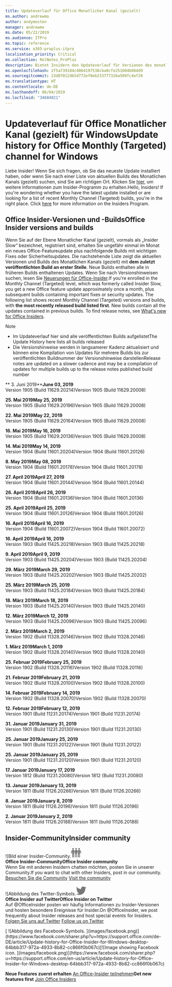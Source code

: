 ```yaml
---
title: Updateverlauf für Office Monatlicher Kanal (gezielt)
ms.author: andrewmo
author: andymosten
manager: andrewmo
ms.date: 05/22/2019
ms.audience: ITPro
ms.topic: reference
ms.service: o365-proplus-itpro
localization_priority: Critical
ms.collection: RelNotes_ProPlus
description: Bietet Insidern den Updateverlauf für Versionen des monatlichen Kanals (gezielt) für Windows Desktop.
ms.openlocfilehash: 2f5a739184c4064197538cba0cfe251604b06dd9
ms.sourcegitcommit: 23d07012db5d772ef0eb233777326a509fc4ef26
ms.translationtype: HT
ms.contentlocale: de-DE
ms.lasthandoff: 06/04/2019
ms.locfileid: "34684021"
---
```

# <a name="update-history-for-office-monthly-targeted-channel-for-windows"></a><span data-ttu-id="f40f5-103">Updateverlauf für Office Monatlicher Kanal (gezielt) für Windows</span><span class="sxs-lookup"><span data-stu-id="f40f5-103">Update history for Office Monthly (Targeted) channel for Windows</span></span>

<span data-ttu-id="f40f5-p101">Liebe Insider! Wenn Sie sich fragen, ob Sie das neueste Update installiert haben, oder wenn Sie nach einer Liste von aktuellen Builds des Monatlichen Kanals (gezielt) suchen, sind Sie am richtigen Ort. Klicken Sie [hier](https://insider.office.com/), um weitere Informationen zum Insider-Programm zu erhalten.</span><span class="sxs-lookup"><span data-stu-id="f40f5-p101">Hello, Insiders! If you're wondering whether you have the latest update installed or are looking for a list of recent Monthly Channel (Targeted) builds, you're in the right place. Click [here](https://insider.office.com/) for more information on the Insiders Program.</span></span>

## <a name="office-insider-versions-and-builds"></a><span data-ttu-id="f40f5-107">Office Insider-Versionen und -Builds</span><span class="sxs-lookup"><span data-stu-id="f40f5-107">Office Insider versions and builds</span></span>

<span data-ttu-id="f40f5-p102">Wenn Sie auf der Ebene Monatlicher Kanal (gezielt), vormals als „Insider Slow“ bezeichnet, registriert sind, erhalten Sie ungefähr einmal im Monat ein neues Office-Featureupdate plus nachfolgende Builds mit wichtigen Fixes oder Sicherheitsupdates. Die nachstehende Liste zeigt die aktuellen Versionen und Builds des Monatlichen Kanals (gezielt) mit **dem zuletzt veröffentlichten Build an erster Stelle**. Neue Builds enthalten alle in früheren Builds enthaltenen Updates. Wenn Sie nach Versionshinweisen suchen, lesen Sie [Neuerungen für Office-Insider](https://support.office.com/de-DE/article/what-s-new-for-office-insiders-c152d1e2-96ff-4ce9-8c14-e74e13847a24).</span><span class="sxs-lookup"><span data-stu-id="f40f5-p102">If you're enrolled in the Monthly Channel (Targeted) level, which was formerly called Insider Slow, you get a new Office feature update approximately once a month, plus subsequent builds containing important fixes or security updates. The following list shows recent Monthly Channel (Targeted) versions and builds, with **the most recently released build listed first**. New builds contain all the updates contained in previous builds. To find release notes, see [What's new for Office Insiders](https://support.office.com/en-us/article/what-s-new-for-office-insiders-c152d1e2-96ff-4ce9-8c14-e74e13847a24).</span></span>

> [!NOTE]
> - <span data-ttu-id="f40f5-112">Im Updateverlauf hier sind alle veröffentlichten Builds aufgelistet</span><span class="sxs-lookup"><span data-stu-id="f40f5-112">The Update History here lists all builds released</span></span>
> - <span data-ttu-id="f40f5-113">Die Versionshinweise werden in langsamerer Kadenz aktualisiert und können eine Kompilation von Updates für mehrere Builds bis zur veröffentlichten Buildnummer der Versionshinweise darstellen</span><span class="sxs-lookup"><span data-stu-id="f40f5-113">Release notes are updated on a slower cadence and may be a compilation of updates for multiple builds up to the release notes published build number</span></span>

[//]: # (NICHT ENTFERNEN)

<span data-ttu-id="f40f5-115">\*\* 3. Juni 2019\*\*</span><span class="sxs-lookup"><span data-stu-id="f40f5-115">**June 03, 2019**</span></span><br/>
<span data-ttu-id="f40f5-116">Version 1905 (Build 11629.20214)</span><span class="sxs-lookup"><span data-stu-id="f40f5-116">Version 1905 (Build 11629.20008)</span></span><br/>

<span data-ttu-id="f40f5-117">**25. Mai 2019**</span><span class="sxs-lookup"><span data-stu-id="f40f5-117">**May 25, 2019**</span></span><br/>
<span data-ttu-id="f40f5-118">Version 1905 (Build 11629.20196)</span><span class="sxs-lookup"><span data-stu-id="f40f5-118">Version 1905 (Build 11629.20008)</span></span><br/>

<span data-ttu-id="f40f5-119">**22. Mai 2019**</span><span class="sxs-lookup"><span data-stu-id="f40f5-119">**May 22, 2019**</span></span><br/> <span data-ttu-id="f40f5-120">Version 1905 (Build 11629.20164)</span><span class="sxs-lookup"><span data-stu-id="f40f5-120">Version 1905 (Build 11629.20008)</span></span><br/>

<span data-ttu-id="f40f5-121">**16. Mai 2019**</span><span class="sxs-lookup"><span data-stu-id="f40f5-121">**May 16, 2019**</span></span><br/>
<span data-ttu-id="f40f5-122">Version 1905 (Build 11629.20136)</span><span class="sxs-lookup"><span data-stu-id="f40f5-122">Version 1905 (Build 11629.20008)</span></span><br/>

<span data-ttu-id="f40f5-123">**14. Mai 2019**</span><span class="sxs-lookup"><span data-stu-id="f40f5-123">**May 14, 2019**</span></span><br/>
<span data-ttu-id="f40f5-124">Version 1904 (Build 11601.20204)</span><span class="sxs-lookup"><span data-stu-id="f40f5-124">Version 1904 (Build 11601.20126)</span></span><br/>

<span data-ttu-id="f40f5-125">**8. May 2019**</span><span class="sxs-lookup"><span data-stu-id="f40f5-125">**May 08, 2019**</span></span><br/>
<span data-ttu-id="f40f5-126">Version 1904 (Build 11601.20178)</span><span class="sxs-lookup"><span data-stu-id="f40f5-126">Version 1904 (Build 11601.20178)</span></span><br/>

<span data-ttu-id="f40f5-127">**27. April 2019**</span><span class="sxs-lookup"><span data-stu-id="f40f5-127">**April 27, 2019**</span></span><br/>
<span data-ttu-id="f40f5-128">Version 1904 (Build 11601.20144)</span><span class="sxs-lookup"><span data-stu-id="f40f5-128">Version 1904 (Build 11601.20144)</span></span><br/>

<span data-ttu-id="f40f5-129">**26. April 2019**</span><span class="sxs-lookup"><span data-stu-id="f40f5-129">**April 26, 2019**</span></span><br/>
<span data-ttu-id="f40f5-130">Version 1904 (Build 11601.20136)</span><span class="sxs-lookup"><span data-stu-id="f40f5-130">Version 1904 (Build 11601.20136)</span></span><br/>

<span data-ttu-id="f40f5-131">**25. April 2019**</span><span class="sxs-lookup"><span data-stu-id="f40f5-131">**April 25, 2019**</span></span><br/>
<span data-ttu-id="f40f5-132">Version 1904 (Build 11601.20126)</span><span class="sxs-lookup"><span data-stu-id="f40f5-132">Version 1904 (Build 11601.20126)</span></span><br/>

<span data-ttu-id="f40f5-133">**16. April 2019**</span><span class="sxs-lookup"><span data-stu-id="f40f5-133">**April 16, 2019**</span></span><br/>
<span data-ttu-id="f40f5-134">Version 1904 (Build 11601.20072)</span><span class="sxs-lookup"><span data-stu-id="f40f5-134">Version 1904 (Build 11601.20072)</span></span><br/>

<span data-ttu-id="f40f5-135">**16. April 2019**</span><span class="sxs-lookup"><span data-stu-id="f40f5-135">**April 16, 2019**</span></span><br/>
<span data-ttu-id="f40f5-136">Version 1903 (Build 11425.20218)</span><span class="sxs-lookup"><span data-stu-id="f40f5-136">Version 1903 (Build 11425.20218)</span></span><br/>

<span data-ttu-id="f40f5-137">**9. April 2019**</span><span class="sxs-lookup"><span data-stu-id="f40f5-137">**April 9, 2019**</span></span><br/>
<span data-ttu-id="f40f5-138">Version 1903 (Build 11425.20204)</span><span class="sxs-lookup"><span data-stu-id="f40f5-138">Version 1903 (Build 11425.20204)</span></span><br/>

<span data-ttu-id="f40f5-139">**29. März 2019**</span><span class="sxs-lookup"><span data-stu-id="f40f5-139">**March 29, 2019**</span></span><br/> <span data-ttu-id="f40f5-140">Version 1903 (Build 11425.20202)</span><span class="sxs-lookup"><span data-stu-id="f40f5-140">Version 1903 (Build 11425.20202)</span></span><br/>

<span data-ttu-id="f40f5-141">**25. März 2019**</span><span class="sxs-lookup"><span data-stu-id="f40f5-141">**March 25, 2019**</span></span><br/> <span data-ttu-id="f40f5-142">Version 1903 (Build 11425.20184)</span><span class="sxs-lookup"><span data-stu-id="f40f5-142">Version 1903 (Build 11425.20184)</span></span><br/>

<span data-ttu-id="f40f5-143">**18. März 2019**</span><span class="sxs-lookup"><span data-stu-id="f40f5-143">**March 18, 2019**</span></span><br/> <span data-ttu-id="f40f5-144">Version 1903 (Build 11425.20140)</span><span class="sxs-lookup"><span data-stu-id="f40f5-144">Version 1903 (Build 11425.20140)</span></span><br/>

<span data-ttu-id="f40f5-145">**12. März 2019**</span><span class="sxs-lookup"><span data-stu-id="f40f5-145">**March 12, 2019**</span></span><br/> <span data-ttu-id="f40f5-146">Version 1903 (Build 11425.20096)</span><span class="sxs-lookup"><span data-stu-id="f40f5-146">Version 1903 (Build 11425.20096)</span></span><br/>

<span data-ttu-id="f40f5-147">**2. März 2019**</span><span class="sxs-lookup"><span data-stu-id="f40f5-147">**March 2, 2019**</span></span><br/> <span data-ttu-id="f40f5-148">Version 1902 (Build 11328.20146)</span><span class="sxs-lookup"><span data-stu-id="f40f5-148">Version 1902 (Build 11328.20146)</span></span><br/>

<span data-ttu-id="f40f5-149">**1. März 2019**</span><span class="sxs-lookup"><span data-stu-id="f40f5-149">**March 1, 2019**</span></span><br/> <span data-ttu-id="f40f5-150">Version 1902 (Build 11328.20140)</span><span class="sxs-lookup"><span data-stu-id="f40f5-150">Version 1902 (Build 11328.20140)</span></span><br/>

<span data-ttu-id="f40f5-151">**25. Februar 2019**</span><span class="sxs-lookup"><span data-stu-id="f40f5-151">**February 25, 2019**</span></span><br/> <span data-ttu-id="f40f5-152">Version 1902 (Build 11328.20116)</span><span class="sxs-lookup"><span data-stu-id="f40f5-152">Version 1902 (Build 11328.20116)</span></span><br/>

<span data-ttu-id="f40f5-153">**21. Februar 2019**</span><span class="sxs-lookup"><span data-stu-id="f40f5-153">**February 21, 2019**</span></span><br/> <span data-ttu-id="f40f5-154">Version 1902 (Build 11328.20100)</span><span class="sxs-lookup"><span data-stu-id="f40f5-154">Version 1902 (Build 11328.20100)</span></span><br/>

<span data-ttu-id="f40f5-155">**14. Februar 2019**</span><span class="sxs-lookup"><span data-stu-id="f40f5-155">**February 14, 2019**</span></span><br/> <span data-ttu-id="f40f5-156">Version 1902 (Build 11328.20070)</span><span class="sxs-lookup"><span data-stu-id="f40f5-156">Version 1902 (Build 11328.20070)</span></span><br/>

<span data-ttu-id="f40f5-157">**12. Februar 2019**</span><span class="sxs-lookup"><span data-stu-id="f40f5-157">**February 12, 2019**</span></span><br/> <span data-ttu-id="f40f5-158">Version 1901 (Build 11231.20174)</span><span class="sxs-lookup"><span data-stu-id="f40f5-158">Version 1901 (Build 11231.20174)</span></span><br/>

<span data-ttu-id="f40f5-159">**31. Januar 2019**</span><span class="sxs-lookup"><span data-stu-id="f40f5-159">**January 31, 2019**</span></span><br/> <span data-ttu-id="f40f5-160">Version 1901 (Build 11231.20130)</span><span class="sxs-lookup"><span data-stu-id="f40f5-160">Version 1901 (Build 11231.20130)</span></span><br/> 

<span data-ttu-id="f40f5-161">**25. Januar 2019**</span><span class="sxs-lookup"><span data-stu-id="f40f5-161">**January 25, 2019**</span></span><br/> <span data-ttu-id="f40f5-162">Version 1901 (Build 11231.20122)</span><span class="sxs-lookup"><span data-stu-id="f40f5-162">Version 1901 (Build 11231.20122)</span></span><br/> 

<span data-ttu-id="f40f5-163">**25. Januar 2019**</span><span class="sxs-lookup"><span data-stu-id="f40f5-163">**January 25, 2019**</span></span><br/> <span data-ttu-id="f40f5-164">Version 1901 (Build 11231.20120)</span><span class="sxs-lookup"><span data-stu-id="f40f5-164">Version 1901 (Build 11231.20120)</span></span><br/> 

<span data-ttu-id="f40f5-165">**17. Januar 2019**</span><span class="sxs-lookup"><span data-stu-id="f40f5-165">**January 17, 2019**</span></span><br/> <span data-ttu-id="f40f5-166">Version 1812 (Build 11231.20080)</span><span class="sxs-lookup"><span data-stu-id="f40f5-166">Version 1812 (Build 11231.20080)</span></span><br/> 

<span data-ttu-id="f40f5-167">**13. Januar 2019**</span><span class="sxs-lookup"><span data-stu-id="f40f5-167">**January 13, 2019**</span></span><br/> <span data-ttu-id="f40f5-168">Version 1811 (Build 11126.20266)</span><span class="sxs-lookup"><span data-stu-id="f40f5-168">Version 1811 (Build 11126.20266)</span></span><br/>

<span data-ttu-id="f40f5-169">**8. Januar 2019**</span><span class="sxs-lookup"><span data-stu-id="f40f5-169">**January 8, 2019**</span></span><br/> <span data-ttu-id="f40f5-170">Version 1811 (Build 11126.20196)</span><span class="sxs-lookup"><span data-stu-id="f40f5-170">Version 1811 (build 11126.20196)</span></span><br/> 

<span data-ttu-id="f40f5-171">**2. Januar 2019**</span><span class="sxs-lookup"><span data-stu-id="f40f5-171">**January 2, 2019**</span></span><br/> <span data-ttu-id="f40f5-172">Version 1811 (Build 11126.20188)</span><span class="sxs-lookup"><span data-stu-id="f40f5-172">Version 1811 (build 11126.20188)</span></span><br/> 


## <a name="insider-community"></a><span data-ttu-id="f40f5-173">Insider-Community</span><span class="sxs-lookup"><span data-stu-id="f40f5-173">Insider community</span></span>

<span data-ttu-id="f40f5-174">![Bild einer Insider-Community.</span><span class="sxs-lookup"><span data-stu-id="f40f5-174">![Image showing insider community.</span></span> ](images/insidercommunity.png)<br/>
<span data-ttu-id="f40f5-175">**Office Insider-Community**</span><span class="sxs-lookup"><span data-stu-id="f40f5-175">**Office Insider community**</span></span><br/> <span data-ttu-id="f40f5-176">Wenn Sie mit anderen Insidern chatten möchten, posten Sie in unserer Community.</span><span class="sxs-lookup"><span data-stu-id="f40f5-176">If you want to chat with other Insiders, post in our community.</span></span><br/><span data-ttu-id="f40f5-177"> 
[Besuchen Sie die Community](https://go.microsoft.com/fwlink/?linkid=843493)</span><span class="sxs-lookup"><span data-stu-id="f40f5-177"> 
[Visit the community](https://go.microsoft.com/fwlink/?linkid=843493)</span></span><br/> 

<span data-ttu-id="f40f5-178">![Abbildung des Twitter-Symbols.</span><span class="sxs-lookup"><span data-stu-id="f40f5-178">![Image showing twitter icon.</span></span> ](images/twitter.png)<br/>
<span data-ttu-id="f40f5-179">**Office Insider auf Twitter**</span><span class="sxs-lookup"><span data-stu-id="f40f5-179">**Office Insider on Twitter**</span></span><br/> <span data-ttu-id="f40f5-180">Auf @OfficeInsider posten wir häufig Informationen zu Insider-Versionen und hosten besondere Ereignisse für Insider.</span><span class="sxs-lookup"><span data-stu-id="f40f5-180">On @OfficeInsider, we post frequently about Insider releases and host special events for Insiders.</span></span><br/><span data-ttu-id="f40f5-181"> 
[Folgen Sie uns auf Twitter](https://go.microsoft.com/fwlink/?linkid=717717)</span><span class="sxs-lookup"><span data-stu-id="f40f5-181"> 
[Follow us on Twitter](https://go.microsoft.com/fwlink/?linkid=717717)</span></span><br/> 

<span data-ttu-id="f40f5-182">
  [
  ![Abbildung des Facebook-Symbols. ](images/facebook.png)](https://www.facebook.com/sharer.php?u=https://support.office.com/de-DE/article/Update-history-for-Office-Insider-for-Windows-desktop-64bbb317-972a-4933-8b82-cc866f0b067c)</span><span class="sxs-lookup"><span data-stu-id="f40f5-182">[![Image showing Facebook icon. ](images/facebook.png)](https://www.facebook.com/sharer.php?u=https://support.office.com/en-us/article/Update-history-for-Office-Insider-for-Windows-desktop-64bbb317-972a-4933-8b82-cc866f0b067c)</span></span>       


<span data-ttu-id="f40f5-183">**Neue Features zuerst erhalten**
[An Office-Insider teilnehmen](https://insider.office.com/)</span><span class="sxs-lookup"><span data-stu-id="f40f5-183">**Get new features first**
[Join Office Insiders](https://insider.office.com/)</span></span>
